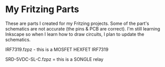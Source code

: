 # My Fritzing Parts
These are parts I created for my Fritzing projects.  Some of the part's schematics are not accurate (the pins & PCB are correct).  I'm still 
learning Inkscape so when I learn how to draw circuits, I plan to update the schematics.

IRF7319.fzpz - this is a MOSFET HEXFET IRF7319

SRD-5VDC-SL-C.fzpz = this is a SONGLE relay
